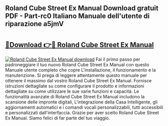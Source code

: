 ## Roland Cube Street Ex Manual Download gratuit PDF - Part-rc0 Italiano Manuale dell'utente di riparazione a5jmV

# <h2><a href="http://df9c049.blite.top/?on=Roland+Cube+Street+Ex+Manual">🔗Download 👉🔴 Roland Cube Street Ex Manual</a></h2>

[![Roland Cube Street Ex Manual download](https://i.imgur.com/lujVjoI.png)](http://df9c049.blite.top/?on=Roland+Cube+Street+Ex+Manual)
Fai il primo passo per padroneggiare il tuo nuovo Roland Cube Street Ex Manual con questo Manuale utente completo che copre L'installazione, il funzionamento e la manutenzione. Si prega di leggere attentamente questo manuale per ottenere il massimo dal vostro Roland Cube Street Ex Manual. Fornisce istruzioni dettagliate su come configurare il prodotto e informazioni dettagliate su come utilizzare le sue varie funzioni e capacità. Le funzionalità avanzate di Roland Cube Street Ex Manual includono la scansione delle impronte digitali, L'integrazione della Casa Intelligente, gli aggiornamenti automatici e i comandi vocali personalizzabili, tutti accessibili e personalizzati dall'interfaccia. Grazie per aver scelto Roland Cube Street Ex Manual. Siamo felici di far parte del tuo viaggio.
